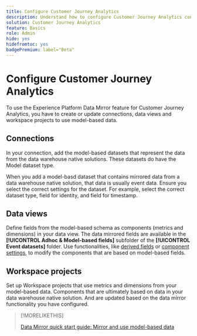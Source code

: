 ```yaml
---
title: Configure Customer Journey Analytics
description: Understand how to configure Customer Journey Analytics connections, data views, and projects for Experience Platform Data Mirror for Customer Journey Analytics
solution: Customer Journey Analytics
feature: Basics
role: Admin
hide: yes
hidefromtoc: yes
badgePremium: label="Beta"
---
```


# Configure Customer Journey Analytics

To use the Experience Platform Data Mirror feature for Customer Journey Analytics, you have to create or update connections, data views and workspace projects to use model-based data.

## Connections

In your connection, add the model-based datasets that represent the data from the data warehouse native solutions. These datasets do have the Model dataset type.

When you add a model-basd dataset that contains mirrored data from a data warehouse native solution, that data is usually event data. Ensure you select the correct settings for the dataset. For example, select the correct dataset type, field for identity, and field for timestamp.


## Data views

Define fields from the model-based schema as components (metrics and dimensions) in your data view. The data mirrored fields are available in the **[!UICONTROL Adhoc & Model-based fields]** subfolder of the **[!UICONTROL Event datasets]** folder. Use functionalities, like [derived fields](/help/data-views/derived-fields/derived-fields.md) or [component settings](/help/data-views/component-settings/overview.md), to modify the components that are based on model-based fields.


## Workspace projects

Set up Workspace projects that use metrics and dimensions from your model-based data. Components that are ultimately based on data in your data warehouse native solution. And are updated based on the data mirror functionality you have configured.

>[!MORELIKETHIS]
>
>[Data Mirror quick start guide: Mirror and use model-based data](data-mirror.md)
>